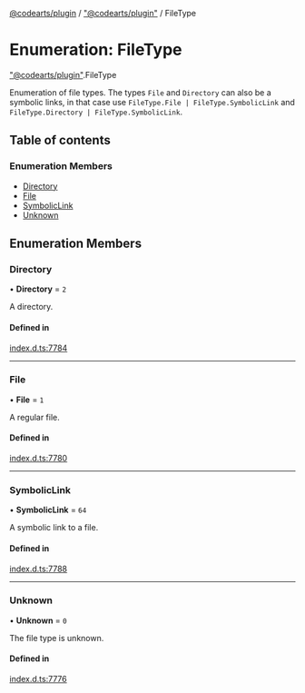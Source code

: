 [@codearts/plugin](../README.md) / ["@codearts/plugin"](../modules/_codearts_plugin_.md) / FileType

# Enumeration: FileType

["@codearts/plugin"](../modules/_codearts_plugin_.md).FileType

Enumeration of file types. The types `File` and `Directory` can also be
a symbolic links, in that case use `FileType.File | FileType.SymbolicLink` and
`FileType.Directory | FileType.SymbolicLink`.

## Table of contents

### Enumeration Members

- [Directory](codearts_plugin_.FileType.md#directory)
- [File](codearts_plugin_.FileType.md#file)
- [SymbolicLink](codearts_plugin_.FileType.md#symboliclink)
- [Unknown](codearts_plugin_.FileType.md#unknown)

## Enumeration Members

### Directory

• **Directory** = ``2``

A directory.

#### Defined in

[index.d.ts:7784](https://github.com/huaweicloud/cloudide-plugin-api/blob/5055bbd/index.d.ts#L7784)

___

### File

• **File** = ``1``

A regular file.

#### Defined in

[index.d.ts:7780](https://github.com/huaweicloud/cloudide-plugin-api/blob/5055bbd/index.d.ts#L7780)

___

### SymbolicLink

• **SymbolicLink** = ``64``

A symbolic link to a file.

#### Defined in

[index.d.ts:7788](https://github.com/huaweicloud/cloudide-plugin-api/blob/5055bbd/index.d.ts#L7788)

___

### Unknown

• **Unknown** = ``0``

The file type is unknown.

#### Defined in

[index.d.ts:7776](https://github.com/huaweicloud/cloudide-plugin-api/blob/5055bbd/index.d.ts#L7776)

